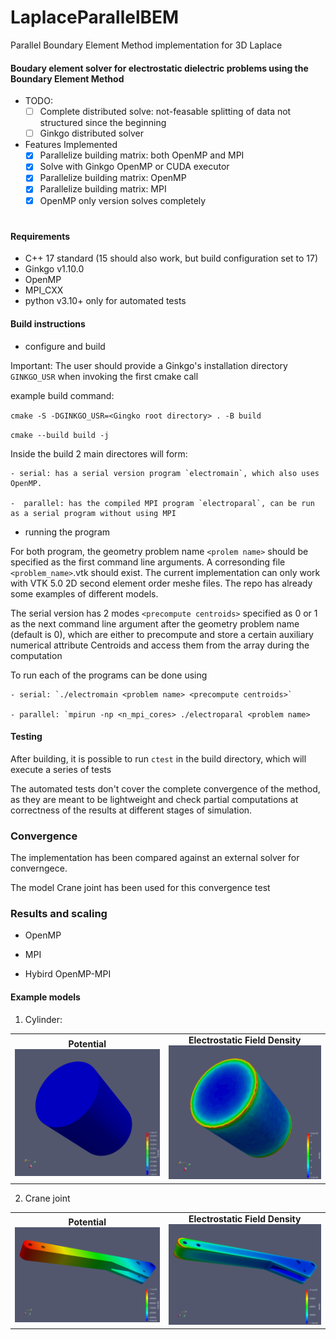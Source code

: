# LaplaceParallelBEM
Parallel Boundary Element Method implementation for 3D Laplace

#### Boudary element solver for electrostatic dielectric problems using the Boundary Element Method

- TODO: 
    - [ ] Complete distributed solve: not-feasable splitting of data not structured since the beginning
    - [ ] Ginkgo distributed solver 
- Features Implemented
    - [x] Parallelize building matrix: both OpenMP and MPI 
    - [x] Solve with Ginkgo OpenMP or CUDA executor
    - [x] Parallelize building matrix: OpenMP
    - [x] Parallelize building matrix: MPI 
    - [x] OpenMP only version solves completely 

#
#### Requirements
- C++ 17 standard (15 should also work, but build configuration set to 17)
- Ginkgo v1.10.0
- OpenMP
- MPI_CXX
- python v3.10+ only for automated tests



#### Build instructions 

- configure and build

Important: The user should provide a Ginkgo's installation directory `GINKGO_USR` when invoking the first cmake call 

example build command:

`cmake -S -DGINKGO_USR=<Gingko root directory> . -B build`

`cmake --build build -j`

Inside the build 2 main directores will form:

    - serial: has a serial version program `electromain`, which also uses OpenMP.

    -  parallel: has the compiled MPI program `electroparal`, can be run as a serial program without using MPI

- running the program

For both program, the geometry problem name `<prolem name>` should be specified as the first command line arguments. A corresonding file `<problem_name>`.vtk should exist. The current implementation can only work with VTK 5.0 2D second element order meshe files. The repo has already some examples of different models.

The serial version has 2 modes `<precompute centroids>` specified as 0 or 1 as the next command line argument after the geometry problem name (default is 0), which are either to precompute and store a certain auxiliary numerical attribute Centroids and access them from the array during the computation

To run each of the programs can be done using 

    - serial: `./electromain <problem name> <precompute centroids>` 

    - parallel: `mpirun -np <n_mpi_cores> ./electroparal <problem name>  

 
#### Testing
After building, it is possible to run `ctest` in the build directory, which will execute a series of tests

The automated tests don't cover the complete convergence of the method, as they are meant to be lightweight and check partial computations at correctness of the results at different stages of simulation.

### Convergence

The implementation has been compared against an external solver for converngece.

The model Crane joint has been used for this convergence test


### Results and scaling

- OpenMP

- MPI

- Hybird OpenMP-MPI

#### Example models

1. Cylinder:

<table>
  <tr>
    <td align="center">
      <b>Potential</b><br>
      <img src="https://github.com/amirbous/LaplaceParallelBEM/blob/96d5882a0502883bc281958e2b723c4858c93e5a/screenshots/CylinderPotential.png" alt="Potential" width="400"/>
    </td>
    <td align="center">
      <b>Electrostatic Field Density</b><br>
      <img src="https://github.com/amirbous/LaplaceParallelBEM/blob/96d5882a0502883bc281958e2b723c4858c93e5a/screenshots/CylinderDensity.png" alt="Density" width="400"/>
    </td>
  </tr>
</table>

2. Crane joint
<table>
  <tr>
    <td align="center">
      <b>Potential</b><br>
      <img src="https://github.com/amirbous/LaplaceParallelBEM/blob/b5b749fa03a002b703f8aec7aa5622f48a7d83ae/screenshots/TraxStickPotential.png" alt="Potential" width="400"/>
    </td>
    <td align="center">
      <b>Electrostatic Field Density</b><br>
      <img src="https://github.com/amirbous/LaplaceParallelBEM/blob/b5b749fa03a002b703f8aec7aa5622f48a7d83ae/screenshots/TraxStickDensity.png" alt="Density" width="400"/>
    </td>
  </tr>
</table>
